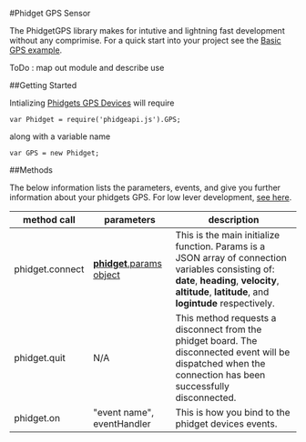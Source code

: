 #Phidget GPS Sensor

The PhidgetGPS library makes for intutive and lightning fast development without any comprimise. For a quick start into your project see the [Basic GPS example](https://github.com/RIAEvangelist/node-phidget-API/blob/master/examples/GPS.js).  

ToDo : map out module and describe use

##Getting Started

Intializing [Phidgets GPS Devices](http://www.phidgets.com/products.php?product_id=1040) will require 

    var Phidget = require('phidgeapi.js').GPS;

along with a variable name

    var GPS = new Phidget;

##Methods

The below information lists the parameters, events, and give you further information about your phidgets GPS. For low lever development, [see here](https://github.com/RIAEvangelist/node-phidget-API/blob/master/docs/Phidget.md#connecting--phidgetparams).

|method call|parameters|description|
|---|---|---|
|phidget.connect|[__phidget__.params object](https://github.com/RIAEvangelist/node-phidget-API/blob/master/docs/Phidget.md#connecting--phidgetparams)|This is the main initialize function.  Params is a JSON array of connection variables consisting of: __date__, __heading__, __velocity__, __altitude__, __latitude__, and __logintude__ respectively. |
|phidget.quit|N/A |This method requests a disconnect from the phidget board.  The disconnected event will be dispatched when the connection has been successfully disconnected. |
|phidget.on|"event name", eventHandler| This is how you bind to the phidget devices events.|
